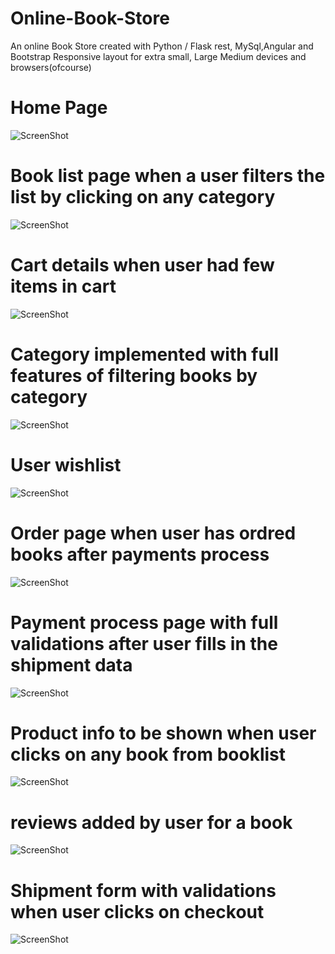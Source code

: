# Online-Book-Store
An online Book Store created with Python / Flask rest, MySql,Angular and Bootstrap 
Responsive layout for extra small, Large Medium devices and browsers(ofcourse)

# Home Page
![ScreenShot](https://raw.github.com/siddhiparkar151992/Online-Book-Store/master/screenshots/Home.png)

# Book list page when a user filters the list by clicking on any category 
![ScreenShot](https://raw.github.com/siddhiparkar151992/Online-Book-Store/master/screenshots/booklist.png)

# Cart details when user had few items in cart
![ScreenShot](https://raw.github.com/siddhiparkar151992/Online-Book-Store/master/screenshots/cart-page.png)

# Category implemented with full features of filtering books by category
![ScreenShot](https://raw.github.com/siddhiparkar151992/Online-Book-Store/master/screenshots/category.png)

# User wishlist 
![ScreenShot](https://raw.github.com/siddhiparkar151992/Online-Book-Store/master/screenshots/wishlist.png)

# Order page when user has ordred books after payments process
![ScreenShot](https://raw.github.com/siddhiparkar151992/Online-Book-Store/master/screenshots/orderlist.pngg)



# Payment process page with full validations after user fills in the shipment data  
![ScreenShot](https://raw.github.com/siddhiparkar151992/Online-Book-Store/master/screenshots/payment.png)


# Product info to be shown when user clicks on any book from booklist
![ScreenShot](https://raw.github.com/siddhiparkar151992/Online-Book-Store/master/screenshots/product-info.png)


# reviews added by user for a book
![ScreenShot](https://raw.github.com/siddhiparkar151992/Online-Book-Store/master/screenshots/reviews.png)

# Shipment form with validations when user clicks on checkout 
![ScreenShot](https://raw.github.com/siddhiparkar151992/Online-Book-Store/master/screenshots/shipment.png)
